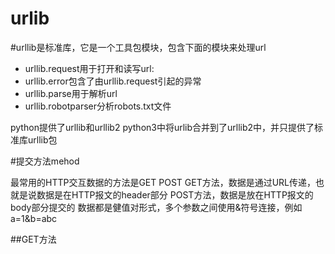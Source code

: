 urlib
====
#urllib是标准库，它是一个工具包模块，包含下面的模块来处理url
*  urllib.request用于打开和读写url:
*  urllib.error包含了由urllib.request引起的异常
*  urllib.parse用于解析url
*  urllib.robotparser分析robots.txt文件

python提供了urllib和urllib2
python3中将urlib合并到了urllib2中，并只提供了标准库urllib包

#提交方法mehod

最常用的HTTP交互数据的方法是GET POST
GET方法，数据是通过URL传递，也就是说数据是在HTTP报文的header部分
POST方法，数据是放在HTTP报文的body部分提交的
数据都是健值对形式，多个参数之间使用&符号连接，例如a=1&b=abc

##GET方法
